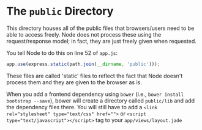 The `public` Directory
======================

This directory houses all of the public files that browsers/users need to be able to access freely. Node does not process these using the request/response model; in fact, they are just freely given when requested.

You tell Node to do this on line 52 of `app.js`:

```javascript
app.use(express.static(path.join(__dirname, 'public'))); 
```

These files are called 'static' files to reflect the fact that Node doesn't process them and they are given to the browser as is.

When you add a frontend dependency using `bower` (i.e., `bower install bootstrap --save`), bower will create a directory called `public/lib` and add the dependency files there. You will still have to add a `<link rel="stylesheet" type="text/css" href="">` or `<script type="text/javascript"></script>` tag to your `app/views/layout.jade`
